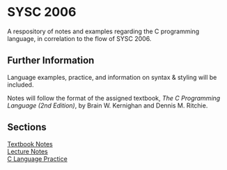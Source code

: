 # SYSC 2006

A respository of notes and examples regarding the C programming language, in correlation to the flow of SYSC 2006.

## Further Information

Language examples, practice, and information on syntax & styling will be included.

Notes will follow the format of the assigned textbook, *The C Programming Language (2nd Edition)*, by Brain W. Kernighan and Dennis M. Ritchie.

## Sections

[Textbook Notes](https://github.com/francescasiconolfi/SYSC-2006/blob/main/Textbook-Notes.md)\
[Lecture Notes](https://github.com/francescasiconolfi/SYSC-2006/blob/main/2006-Lectures.md)\
[C Language Practice](https://github.com/francescasiconolfi/SYSC-2006/blob/main/C-Practice)


